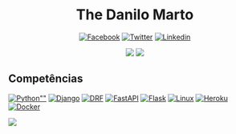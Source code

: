 <h1 align="center">The Danilo Marto</h1>

<p align="center">
  <a href=""><img src="https://img.shields.io/badge/Facebook-1877F2?style=for-the-badge&logo=facebook&logoColor=white" alt="Facebook"></a>
  <a href=""><img src="https://img.shields.io/badge/Twitter-1DA1F2?style=for-the-badge&logo=twitter&logoColor=white" alt="Twitter"></a>
  <a href=""><img src="https://img.shields.io/badge/LinkedIn-0077B5?style=for-the-badge&logo=linkedin&logoColor=white" alt="Linkedin"></a>
</p>

<p align="center">
  <img src="https://github-readme-stats.vercel.app/api?username=TheDaniloMarto">
  <img src="https://github-readme-stats.vercel.app/api/top-langs/?username=TheDaniloMarto">
</p>

<h2>Competências</h2>

<p>
  <a href=""><img src="https://img.shields.io/badge/Python-3776AB?style=for-the-badge&logo=python&logoColor=white" alt=Python""></a>
  <a href=""><img src="https://img.shields.io/badge/Django-092E20?style=for-the-badge&logo=django&logoColor=green" alt="Django"></a>
  <a href=""><img src="https://img.shields.io/badge/django%20rest-ff1709?style=for-the-badge&logo=django&logoColor=white" alt="DRF"></a>
  <a href=""><img src="https://img.shields.io/badge/fastapi-109989?style=for-the-badge&logo=FASTAPI&logoColor=white" alt="FastAPI"/></a>
  <a href=""><img src="https://img.shields.io/badge/Flask-000000?style=for-the-badge&logo=flask&logoColor=white" alt="Flask"/></a>
  <a href=""><img src="https://img.shields.io/badge/Linux-E34F26?style=for-the-badge&logo=linux&logoColor=black" alt="Linux"></a>
  <a href=""><img src="https://img.shields.io/badge/Heroku-430098?style=for-the-badge&logo=heroku&logoColor=white" alt="Heroku"/></a>
  <a href=""><img src="https://img.shields.io/badge/Docker-2CA5E0?style=for-the-badge&logo=docker&logoColor=white" alt="Docker"/></a>
</p>

<p>
  <img src="https://activity-graph.herokuapp.com/graph?username=TheDaniloMarto&theme=minimal">
</p>
